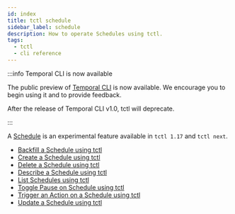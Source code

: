 ```yaml
---
id: index
title: tctl schedule
sidebar_label: schedule
description: How to operate Schedules using tctl.
tags:
  - tctl
  - cli reference
---
```


:::info Temporal CLI is now available

The public preview of [Temporal CLI](/cli) is now available.
We encourage you to begin using it and to provide feedback.

After the release of Temporal CLI v1.0, tctl will deprecate.

:::

A [Schedule](/concepts/what-is-a-schedule) is an experimental feature available in `tctl 1.17` and `tctl next`.

- [Backfill a Schedule using tctl](/tctl-v1/schedule/backfill)
- [Create a Schedule using tctl](/tctl-v1/schedule/create)
- [Delete a Schedule using tctl](/tctl-v1/schedule/delete)
- [Describe a Schedule using tctl](/tctl-v1/schedule/describe)
- [List Schedules using tctl](/tctl-v1/schedule/list)
- [Toggle Pause on Schedule using tctl](/tctl-v1/schedule/toggle)
- [Trigger an Action on a Schedule using tctl](/tctl-v1/schedule/trigger)
- [Update a Schedule using tctl](/tctl-v1/schedule/update)
